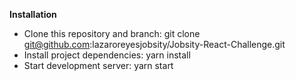 **Installation**

- Clone this repository and branch: git clone git@github.com:lazaroreyesjobsity/Jobsity-React-Challenge.git
- Install project dependencies: yarn install
- Start development server: yarn start

